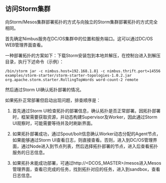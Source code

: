 ## 访问Storm集群

向Storm/Mesos集群部署拓扑的方式与向独立的Storm集群部署拓扑的方式完全相同。

首先确定Nimbus服务在DC/OS集群中的位置和服务端口。这可以通过DC/OS WEB管理界面查看。

一种部署拓扑的方案如下：下载Storm安装包到本地并解压，在控制台进入到解压目录，执行下述命令（示例）：

```
/bin/storm jar -c nimbus.host=192.168.1.81 -c nimbus.thrift.port=14556 examples/storm-starter/storm-starter-topologies-1.0.2.jar org.apache.storm.starter.RollingTopWords word-count-2 remote
```

然后通过Storm UI确认拓扑部署的情况。

如果拓扑正常部署但启动出现问题，排查顺序是：

1. 首先通过Storm UI检查拓扑的部署信息，确认拓扑是否正常部署。因拓扑部署时，框架需要获取资源，并动态构建Supervisor及Worker，因此通过Storm UI观察时，可能需要等待并及时刷新界面。

2. 如果拓扑部署成功，通过Spout/bolt信息确认Worker动态分配的Agent节点，如果能够通过Storm UI查看日志，则直接查看。否则，进入到DC/OS管理界面，通过Node进入到节点列表，然后选择拓扑部署的节点，进入后查看拓扑服务的日志信息。

3. 如果拓扑未能成功部署，可通过http://<DCOS_MASTER>/mesos进入Mesos管理界面，查看已完成的任务，找到拓扑对应的任务，进入到sandbox，查看日志信息。
